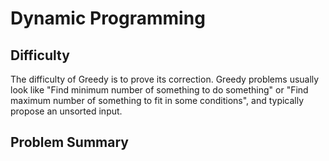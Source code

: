 # Dynamic Programming
## Difficulty ##
The difficulty of Greedy is to prove its correction.
Greedy problems usually look like "Find minimum number of something to do something" or "Find maximum number of something to fit in some conditions", and typically propose an unsorted input.
## Problem Summary
